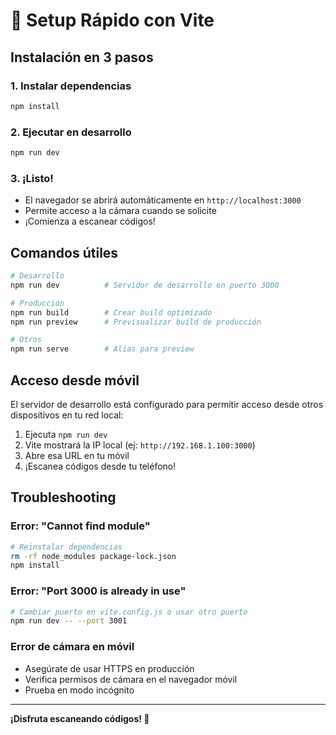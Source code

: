 # 🚀 Setup Rápido con Vite

## Instalación en 3 pasos

### 1. Instalar dependencias
```bash
npm install
```

### 2. Ejecutar en desarrollo
```bash
npm run dev
```

### 3. ¡Listo!
- El navegador se abrirá automáticamente en `http://localhost:3000`
- Permite acceso a la cámara cuando se solicite
- ¡Comienza a escanear códigos!

## Comandos útiles

```bash
# Desarrollo
npm run dev          # Servidor de desarrollo en puerto 3000

# Producción
npm run build        # Crear build optimizado
npm run preview      # Previsualizar build de producción

# Otros
npm run serve        # Alias para preview
```

## Acceso desde móvil

El servidor de desarrollo está configurado para permitir acceso desde otros dispositivos en tu red local:

1. Ejecuta `npm run dev`
2. Vite mostrará la IP local (ej: `http://192.168.1.100:3000`)
3. Abre esa URL en tu móvil
4. ¡Escanea códigos desde tu teléfono!

## Troubleshooting

### Error: "Cannot find module"
```bash
# Reinstalar dependencias
rm -rf node_modules package-lock.json
npm install
```

### Error: "Port 3000 is already in use"
```bash
# Cambiar puerto en vite.config.js o usar otro puerto
npm run dev -- --port 3001
```

### Error de cámara en móvil
- Asegúrate de usar HTTPS en producción
- Verifica permisos de cámara en el navegador móvil
- Prueba en modo incógnito

---

**¡Disfruta escaneando códigos! 🎉** 